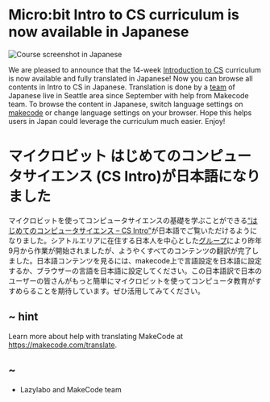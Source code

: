 # Micro:bit Intro to CS curriculum is now available in Japanese 

![Course screenshot in Japanese](/static/blog/microbit/csintro-japanese/screenshot)

We are pleased to announce that the 14-week [Introduction to CS](https://makecode.microbit.org/courses/csintro) curriculum is now available and fully translated in Japanese! Now you can browse all contents in Intro to CS in Japanese. Translation is done by a [team](http://lazylabo.com/) of Japanese live in Seattle area since September with help from Makecode team. To browse the content in Japanese, switch language settings on [makecode](http://makecode.microbit.org/) or change language settings on your browser. Hope this helps users in Japan could leverage the curriculum much easier. Enjoy!

# マイクロビット はじめてのコンピュータサイエンス (CS Intro)が日本語になりました

マイクロビットを使ってコンピュータサイエンスの基礎を学ぶことができる[“はじめてのコンピュータサイエンス – CS Intro”](https://makecode.microbit.org/courses/csintro)が日本語でご覧いただけるようになりました。シアトルエリアに在住する日本人を中心とした[グループ](http://lazylabo.com/)により昨年9月から作業が開始されましたが、ようやくすべてのコンテンツの翻訳が完了しました。日本語コンテンツを見るには、makecode上で言語設定を日本語に設定するか、ブラウザーの言語を日本語に設定してください。この日本語訳で日本のユーザーの皆さんがもっと簡単にマイクロビットを使ってコンピュータ教育がすすめらることを期待しています。ぜひ活用してみてください。


## ~ hint

Learn more about help with translating MakeCode at https://makecode.com/translate.

## ~

- Lazylabo and MakeCode team

